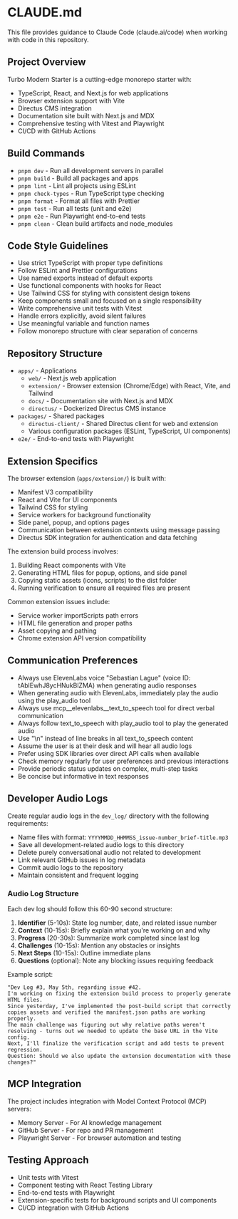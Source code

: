 # CLAUDE.md

This file provides guidance to Claude Code (claude.ai/code) when working with code in this repository.

## Project Overview
Turbo Modern Starter is a cutting-edge monorepo starter with:
- TypeScript, React, and Next.js for web applications 
- Browser extension support with Vite
- Directus CMS integration
- Documentation site built with Next.js and MDX
- Comprehensive testing with Vitest and Playwright
- CI/CD with GitHub Actions

## Build Commands
- `pnpm dev` - Run all development servers in parallel
- `pnpm build` - Build all packages and apps
- `pnpm lint` - Lint all projects using ESLint
- `pnpm check-types` - Run TypeScript type checking
- `pnpm format` - Format all files with Prettier
- `pnpm test` - Run all tests (unit and e2e)
- `pnpm e2e` - Run Playwright end-to-end tests
- `pnpm clean` - Clean build artifacts and node_modules

## Code Style Guidelines
- Use strict TypeScript with proper type definitions
- Follow ESLint and Prettier configurations
- Use named exports instead of default exports
- Use functional components with hooks for React
- Use Tailwind CSS for styling with consistent design tokens
- Keep components small and focused on a single responsibility
- Write comprehensive unit tests with Vitest
- Handle errors explicitly, avoid silent failures
- Use meaningful variable and function names
- Follow monorepo structure with clear separation of concerns

## Repository Structure
- `apps/` - Applications
  - `web/` - Next.js web application
  - `extension/` - Browser extension (Chrome/Edge) with React, Vite, and Tailwind
  - `docs/` - Documentation site with Next.js and MDX
  - `directus/` - Dockerized Directus CMS instance
- `packages/` - Shared packages
  - `directus-client/` - Shared Directus client for web and extension
  - Various configuration packages (ESLint, TypeScript, UI components)
- `e2e/` - End-to-end tests with Playwright

## Extension Specifics
The browser extension (`apps/extension/`) is built with:
- Manifest V3 compatibility
- React and Vite for UI components
- Tailwind CSS for styling
- Service workers for background functionality
- Side panel, popup, and options pages
- Communication between extension contexts using message passing
- Directus SDK integration for authentication and data fetching

The extension build process involves:
1. Building React components with Vite
2. Generating HTML files for popup, options, and side panel
3. Copying static assets (icons, scripts) to the dist folder
4. Running verification to ensure all required files are present

Common extension issues include:
- Service worker importScripts path errors
- HTML file generation and proper paths
- Asset copying and pathing
- Chrome extension API version compatibility

## Communication Preferences
- Always use ElevenLabs voice "Sebastian Lague" (voice ID: tAblEwhJ8ycHNukBlZMA) when generating audio responses
- When generating audio with ElevenLabs, immediately play the audio using the play_audio tool
- Always use mcp__elevenlabs__text_to_speech tool for direct verbal communication
- Always follow text_to_speech with play_audio tool to play the generated audio
- Use "\n" instead of line breaks in all text_to_speech content
- Assume the user is at their desk and will hear all audio logs
- Prefer using SDK libraries over direct API calls when available
- Check memory regularly for user preferences and previous interactions
- Provide periodic status updates on complex, multi-step tasks
- Be concise but informative in text responses

## Developer Audio Logs
Create regular audio logs in the `dev_log/` directory with the following requirements:
- Name files with format: `YYYYMMDD_HHMMSS_issue-number_brief-title.mp3`
- Save all development-related audio logs to this directory
- Delete purely conversational audio not related to development
- Link relevant GitHub issues in log metadata
- Commit audio logs to the repository
- Maintain consistent and frequent logging

### Audio Log Structure
Each dev log should follow this 60-90 second structure:
1. **Identifier** (5-10s): State log number, date, and related issue number
2. **Context** (10-15s): Briefly explain what you're working on and why
3. **Progress** (20-30s): Summarize work completed since last log
4. **Challenges** (10-15s): Mention any obstacles or insights
5. **Next Steps** (10-15s): Outline immediate plans
6. **Questions** (optional): Note any blocking issues requiring feedback

Example script:
```
"Dev Log #3, May 5th, regarding issue #42.
I'm working on fixing the extension build process to properly generate HTML files.
Since yesterday, I've implemented the post-build script that correctly copies assets and verified the manifest.json paths are working properly.
The main challenge was figuring out why relative paths weren't resolving - turns out we needed to update the base URL in the Vite config.
Next, I'll finalize the verification script and add tests to prevent regression.
Question: Should we also update the extension documentation with these changes?"
```

## MCP Integration
The project includes integration with Model Context Protocol (MCP) servers:
- Memory Server - For AI knowledge management
- GitHub Server - For repo and PR management
- Playwright Server - For browser automation and testing

## Testing Approach
- Unit tests with Vitest
- Component testing with React Testing Library
- End-to-end tests with Playwright
- Extension-specific tests for background scripts and UI components
- CI/CD integration with GitHub Actions